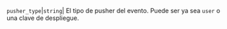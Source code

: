 `pusher_type`|`string`| El tipo de pusher del evento. Puede ser ya sea `user` o una clave de despliegue.
